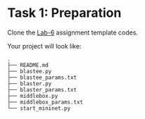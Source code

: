# Task 1: Preparation

Clone the [Lab-6](https://classroom.github.com/a/0zPMNWtr) assignment template codes. 

Your project will look like:

```text
.
├── README.md
├── blastee.py
├── blastee_params.txt
├── blaster.py
├── blaster_params.txt
├── middlebox.py
├── middlebox_params.txt
└── start_mininet.py
```

